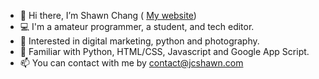 - 👋 Hi there, I’m Shawn Chang ( [My website](http://jcshawn.com/))
- 💻 I'm a amateur programmer, a student, and tech editor.
- 👀 Interested in digital marketing, python and photography.
- 🌱 Familiar with Python, HTML/CSS, Javascript and Google App Script.
- 📫 You can contact with me by contact@jcshawn.com

<!---
jschang19/jschang19 is a ✨ special ✨ repository because its `README.md` (this file) appears on your GitHub profile.
You can click the Preview link to take a look at your changes.
--->
